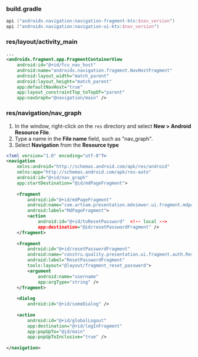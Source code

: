 ### build.gradle
```kotlin  
api ("androidx.navigation:navigation-fragment-ktx:$nav_version")  
api ("androidx.navigation:navigation-ui-ktx:$nav_version")
```
### res/layout/activity_main
```xml
...
<androidx.fragment.app.FragmentContainerView  
    android:id="@+id/fcv_nav_host"  
    android:name="androidx.navigation.fragment.NavHostFragment"  
    android:layout_width="match_parent"  
    android:layout_height="match_parent"  
    app:defaultNavHost="true"  
    app:layout_constraintTop_toTopOf="parent"  
    app:navGraph="@navigation/main" />
```
### res/navigation/nav_graph
1. In the 
window, right-click on the `res` directory and select **New > Android Resource File**.
2. Type a name in the **File name** field, such as "nav_graph".
3. Select **Navigation** from the **Resource type**
```xml
<?xml version="1.0" encoding="utf-8"?>  
<navigation 
	xmlns:android="http://schemas.android.com/apk/res/android"  
    xmlns:app="http://schemas.android.com/apk/res-auto"  
    android:id="@+id/nav_graph"  
    app:startDestination="@id/mdPageFragment">  
    
    <fragment        
	    android:id="@+id/mdPageFragment"  
        android:name="com.artsam.presentation.mdviewer.ui.fragment.mdpage.MdPageFragment"  
        android:label="MdPageFragment">
        <action 
	        android:id="@+id/toResetPassword"  <!-- local -->
			app:destination="@id/resetPasswordFragment" />
    </fragment>
     
	<fragment  
	    android:id="@+id/resetPasswordFragment"  
	    android:name="constru.quality.presentation.ui.fragment.auth.ResetPasswordFragment"  
	    android:label="ResetPasswordFragment"  
	    tools:layout="@layout/fragment_reset_password">  
	    <argument  
	        android:name="username"  
	        app:argType="string" />  
	</fragment>
	
    <dialog
	    android:id="@+id/someDialog" />
	    
	<action  
	    android:id="@+id/globalLogout"  
	    app:destination="@+id/logInFragment"  
	    app:popUpTo="@id/main"  
	    app:popUpToInclusive="true" />
	    
</navigation>
```